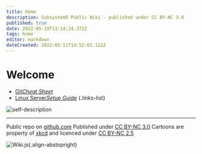 ```yaml
---
title: Home
description: SubsystemD Public Wiki - published under CC BY-NC 3.0
published: true
date: 2022-05-19T13:14:24.372Z
tags: home
editor: markdown
dateCreated: 2022-05-11T14:52:01.122Z
---
```


# Welcome

- [Git*Cheat Sheet*](/git)
- [Linux Server*Setup Guide*](/linux/server/setup)
{.links-list}

![self-description](https://imgs.xkcd.com/comics/self_description.png)

---
Public repo on [github.com](https://github.com/SubSystemD/wiki)
Published under [CC BY-NC 3.0](https://creativecommons.org/licenses/by-nc/3.0/)
Cartoons are property of [xkcd](https://xkcd.com/) and licenced under [CC BY-NC 2.5](https://creativecommons.org/licenses/by-nc/2.5/)


![Wiki.js](https://static.requarks.io/logo/wikijs-butterfly.svg){.align-abstopright}
